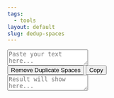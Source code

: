 ```yaml
---
tags:
  - tools
layout: default
slug: dedup-spaces
---
```

<div class="editor-container">
    <div class="editor-ui">
        <textarea id="input-data" placeholder="Paste your text here..."></textarea>
    </div>
    <div>
        <button class="convert-btn" id="remove-duplicate-spaces" onclick="remove_duplicate_spaces()">Remove Duplicate Spaces</button>
        <button class="convert-btn" id="copy-btn" onclick="copyTextToClipboard()">Copy</button>
    </div>
    <div class="editor-ui">
        <textarea id="result" placeholder="Result will show here..." readonly></textarea>
    </div>
</div>
<script type="text/javascript">
    function remove_duplicate_spaces() {
        var input_data = document.getElementById("input-data");
        var result = document.getElementById("result");
        result.value = input_data.value.replace(/\s+/g,' ');
    }
</script>
<script>
    function fallbackCopyTextToClipboard(text) {
        var textArea = document.createElement("textarea");
        textArea.value = text;

        // Avoid scrolling to bottom
        textArea.style.top = "0";
        textArea.style.left = "0";
        textArea.style.position = "fixed";

        document.body.appendChild(textArea);
        textArea.focus();
        textArea.select();

        try {
            var successful = document.execCommand('copy');
            var msg = successful ? 'successful' : 'unsuccessful';
            console.log('Fallback: Copying text command was ' + msg);
        } catch (err) {
            console.error('Fallback: Oops, unable to copy', err);
        }

        document.body.removeChild(textArea);
    }

    function copyTextToClipboard() {

        let text = document.getElementById('result').value
    
        if (!navigator.clipboard) {
            fallbackCopyTextToClipboard(text);
            return;
        }
        navigator.clipboard.writeText(text).then(function () {
            console.log('Async: Copying to clipboard was successful!');
        }, function (err) {
            console.error('Async: Could not copy text: ', err);
        });
    }
</script>
